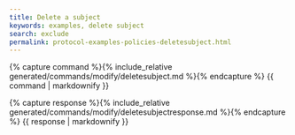 ```yaml
---
title: Delete a subject
keywords: examples, delete subject
search: exclude
permalink: protocol-examples-policies-deletesubject.html
---
```


{% capture command %}{% include_relative generated/commands/modify/deletesubject.md %}{% endcapture %}
{{ command | markdownify }}

{% capture response %}{% include_relative generated/commands/modify/deletesubjectresponse.md %}{% endcapture %}
{{ response | markdownify }}

